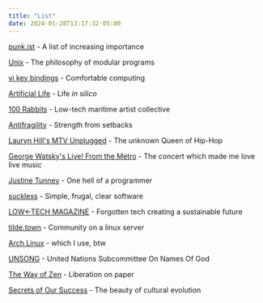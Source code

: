 ```yaml
---
title: "List"
date: 2024-01-28T13:17:32-05:00
---
```


[punk.ist](http://punk.ist) - A list of increasing importance 

[Unix](https://en.wikipedia.org/wiki/Unix_philosophy) - The philosophy of modular programs

[vi key bindings](https://hea-www.harvard.edu/~fine/Tech/vi.html) - Comfortable computing

[Artificial Life](https://alife.org/encyclopedia/introduction/artificial-life/) - Life *in silico* 

[100 Rabbits](https://100r.co/site/home.html) - Low-tech maritime artist collective

[Antifragility](https://en.wikipedia.org/wiki/Antifragility) - Strength from setbacks

[Lauryn Hill's MTV Unplugged](https://www.youtube.com/playlist?list=PL6vwnon3sINoBBQf4xTSZbP938hdIpD5T) - The unknown Queen of Hip-Hop

[George Watsky's Live! From the Metro](https://www.youtube.com/watch?v=yQs3HP9arts) - The concert which made me love live music

[Justine Tunney](http://justine.lol/) - One hell of a programmer

[suckless](https://suckless.org/) - Simple, frugal, clear software

[LOW←TECH MAGAZINE](https://solar.lowtechmagazine.com/) - Forgotten tech creating a sustainable future

[tilde.town](http://tilde.town/) - Community on a linux server

[Arch Linux](https://wiki.archlinux.org/) - which I use, btw

[UNSONG](https://unsongbook.com/) - United Nations Subcommittee On Names Of God

[The Way of Zen](https://en.wikipedia.org/wiki/The_Way_of_Zen) - Liberation on paper

[Secrets of Our Success](https://secretofoursuccess.fas.harvard.edu/) - The beauty of cultural evolution
